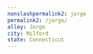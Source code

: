 ```yaml
---
﻿nonslashpermalink2: jorge
permalink2: /jorge/
alley: Jorge
city: Milford
state: Connecticut
---
```

